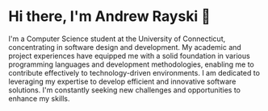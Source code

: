 # Hi there, I'm Andrew Rayski 👋


I'm a Computer Science student at the University of Connecticut, concentrating in software design and development. My academic and project experiences have equipped me with a solid foundation in various programming languages and development methodologies, enabling me to contribute effectively to technology-driven environments. I am dedicated to leveraging my expertise to develop efficient and innovative software solutions. I'm constantly seeking new challenges and opportunities to enhance my skills.
